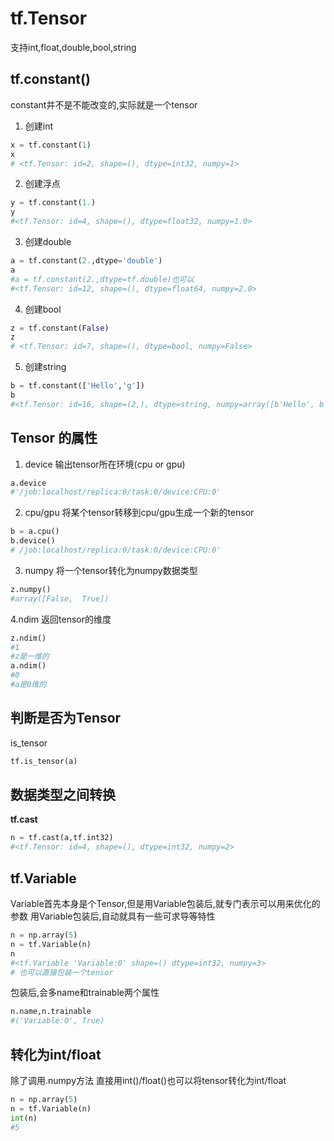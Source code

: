 # tf.Tensor

支持int,float,double,bool,string

## tf.constant()
constant并不是不能改变的,实际就是一个tensor

1. 创建int
```python
x = tf.constant(1)
x
# <tf.Tensor: id=2, shape=(), dtype=int32, numpy=1>
```

2. 创建浮点
```python
y = tf.constant(1.)
y
#<tf.Tensor: id=4, shape=(), dtype=float32, numpy=1.0>
```

3. 创建double
```python
a = tf.constant(2.,dtype='double')
a
#a = tf.constant(2.,dtype=tf.double)也可以
#<tf.Tensor: id=12, shape=(), dtype=float64, numpy=2.0>
```

4. 创建bool
```python
z = tf.constant(False)
z
# <tf.Tensor: id=7, shape=(), dtype=bool, numpy=False>
```

5. 创建string
```python
b = tf.constant(['Hello','g'])
b
#<tf.Tensor: id=16, shape=(2,), dtype=string, numpy=array([b'Hello', b'g'], dtype=object)>
```

## Tensor 的属性
1. device 输出tensor所在环境(cpu or gpu)
```python
a.device
#'/job:localhost/replica:0/task:0/device:CPU:0'
```

2. cpu/gpu
将某个tensor转移到cpu/gpu生成一个新的tensor
```python
b = a.cpu()
b.device()
# /job:localhost/replica:0/task:0/device:CPU:0'
```

3. numpy
将一个tensor转化为numpy数据类型
```python
z.numpy()
#array([False,  True])
```

4.ndim
返回tensor的维度
```python
z.ndim()
#1   
#z是一维的
a.ndim()
#0
#a是0维的
```

## 判断是否为Tensor
is_tensor
```python
tf.is_tensor(a)
```

## 数据类型之间转换
**tf.cast**
```python
n = tf.cast(a,tf.int32)
#<tf.Tensor: id=4, shape=(), dtype=int32, numpy=2>
```

## tf.Variable
Variable首先本身是个Tensor,但是用Variable包装后,就专门表示可以用来优化的参数
用Variable包装后,自动就具有一些可求导等特性
```python
n = np.array(5)
n = tf.Variable(n)
n
#<tf.Variable 'Variable:0' shape=() dtype=int32, numpy=3>
# 也可以直接包装一个tensor
```
包装后,会多name和trainable两个属性
```python
n.name,n.trainable
#('Variable:0', True)
```

## 转化为int/float
除了调用.numpy方法
直接用int()/float()也可以将tensor转化为int/float
```python
n = np.array(5)
n = tf.Variable(n)
int(n)
#5
```
